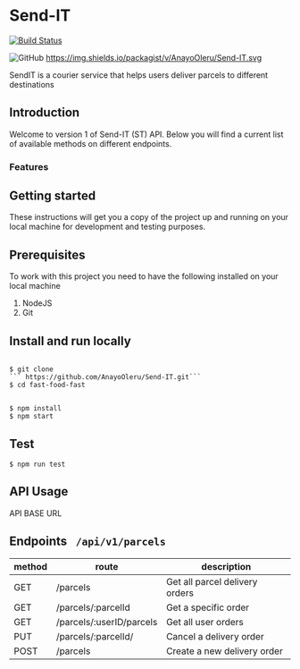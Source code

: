 # Send-IT
[![Build Status](https://travis-ci.org/AnayoOleru/Send-IT.svg?branch=161846100-integrate-travis-ci)](https://travis-ci.org/AnayoOleru/Send-IT)

![GitHub](https://img.shields.io/github/license/AnayoOleru/Send-IT/apistatus.svg)
https://img.shields.io/packagist/v/AnayoOleru/Send-IT.svg

SendIT is a courier service that helps users deliver parcels to different destinations

## Introduction
Welcome to version 1 of Send-IT (ST) API. Below you will find a current list of available methods on different endpoints.

### Features
## Getting started
These instructions will get you a copy of the project up and running on your local machine for development and testing purposes.

## Prerequisites
To work with this project you need to have the following installed on your local machine

1. NodeJS
2. Git

## Install and run locally
```

$ git clone 
``` https://github.com/AnayoOleru/Send-IT.git```
$ cd fast-food-fast


$ npm install
$ npm start
```

## Test
```
$ npm run test
```
## API Usage
API BASE URL     

## Endpoints ``` /api/v1/parcels```
| method |	route	                | description                    |
|--------|--------------------------|--------------------------------|
| GET 	 | /parcels	                | Get all parcel delivery orders |
| GET	 | /parcels/:parcelId       | Get a specific order           |
| GET	 | /parcels/:userID/parcels	| Get all user orders            |
| PUT    | /parcels/:parcelId/      | Cancel a delivery order        |
| POST   | /parcels                 | Create a new delivery order    |


